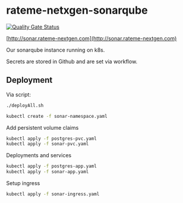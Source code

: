 # rateme-netxgen-sonarqube
[![Quality Gate Status](http://sonar.rateme-nextgen.com/api/project_badges/measure?project=rateme-nextgen&metric=alert_status)](http://sonar.rateme-nextgen.com/dashboard?id=rateme-nextgen)

[http://sonar.rateme-nextgen.com](http://sonar.rateme-nextgen.com)

Our sonarqube instance running on k8s.

Secrets are stored in Github and are set via workflow.


## Deployment

Via script:
```sh
./deployAll.sh
```

```sh
kubectl create -f sonar-namespace.yaml
```

Add persistent volume claims
```sh
kubectl apply -f postgres-pvc.yaml
kubectl apply -f sonar-pvc.yaml
```

Deployments and services
```sh
kubectl apply -f postgres-app.yaml
kubectl apply -f sonar-app.yaml
```

Setup ingress
```sh
kubectl apply -f sonar-ingress.yaml
```
